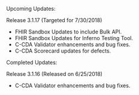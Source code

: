 
Upcoming Updates:

Release 3.1.17 (Targeted for 7/30/2018)
* FHIR Sandbox Updates to include Bulk API.
* FHIR Sandbox Updates for Inferno Testing Tool.
* C-CDA Validator enhancements and bug fixes.
* C-CDA Scorecard updates for defects.

Completed Updates:

Release 3.1.16 (Released on 6/25/2018)
* C-CDA Validator enhancements and bug fixes.
